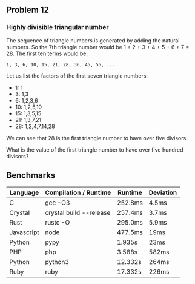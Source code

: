 ## Problem 12
### Highly divisible triangular number

The sequence of triangle numbers is generated by adding the natural numbers. So the 7th triangle number would be 1 + 2 + 3 + 4 + 5 + 6 + 7 = 28. The first ten terms would be:

```
1, 3, 6, 10, 15, 21, 28, 36, 45, 55, ...
```

Let us list the factors of the first seven triangle numbers:

* 1:  1
* 3:  1,3
* 6:  1,2,3,6
* 10: 1,2,5,10
* 15: 1,3,5,15
* 21: 1,3,7,21
* 28: 1,2,4,7,14,28

We can see that 28 is the first triangle number to have over five divisors.

What is the value of the first triangle number to have over five hundred divisors?

## Benchmarks

| Language   | Compilation / Runtime   | Runtime  | Deviation |
| ---------- | ----------------------- | -------- | --------- |
| C          | gcc -O3                 | 252.8ms  | 4.5ms     |
| Crystal    | crystal build --release | 257.4ms  | 3.7ms     |
| Rust       | rustc -O                | 295.0ms  | 5.9ms     |
| Javascript | node                    | 477.5ms  | 19ms      |
| Python     | pypy                    | 1.935s   | 23ms      |
| PHP        | php                     | 3.588s   | 582ms     |
| Python     | python3                 | 12.332s  | 264ms     |
| Ruby       | ruby                    | 17.332s  | 226ms     |
